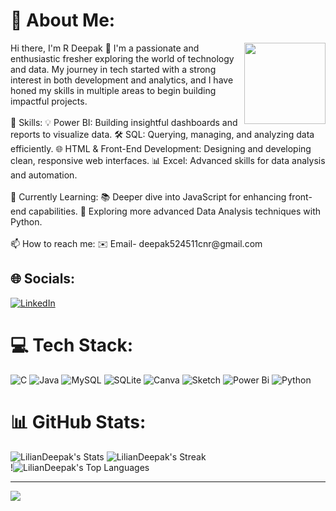 # 💫 About Me:
<img align="right" height="130" src="https://user-images.githubusercontent.com/74038190/235224431-e8c8c12e-6826-47f1-89fb-2ddad83b3abf.gif" />
Hi there, I'm R Deepak 
👋 I'm a passionate and enthusiastic fresher exploring the world of technology and data. My journey in tech started with a strong interest in both development and analytics, and I have honed my skills in multiple areas to begin building impactful projects.<br>
<br>🚀 Skills: 
💡 Power BI: Building insightful dashboards and reports to visualize data. 
🛠️ SQL: Querying, managing, and analyzing data efficiently. 
🌐 HTML & Front-End Development: Designing and developing clean, responsive web interfaces. 
📊 Excel: Advanced skills for data analysis and automation.<br>
<br>🌱 Currently Learning: 📚 Deeper dive into JavaScript for enhancing front-end capabilities. 
🐍 Exploring more advanced Data Analysis techniques with Python.<br>
<br>📫 How to reach me: ✉️ Email- deepak524511cnr@gmail.com


## 🌐 Socials:
[![LinkedIn](https://img.shields.io/badge/LinkedIn-%230077B5.svg?logo=linkedin&logoColor=white)](https://linkedin.com/in/http://www.linkedin.com/in/deepak-r-216343230) 

# 💻 Tech Stack:
![C](https://img.shields.io/badge/c-%2300599C.svg?style=for-the-badge&logo=c&logoColor=white) ![Java](https://img.shields.io/badge/java-%23ED8B00.svg?style=for-the-badge&logo=openjdk&logoColor=white) ![MySQL](https://img.shields.io/badge/mysql-4479A1.svg?style=for-the-badge&logo=mysql&logoColor=white) ![SQLite](https://img.shields.io/badge/sqlite-%2307405e.svg?style=for-the-badge&logo=sqlite&logoColor=white) ![Canva](https://img.shields.io/badge/Canva-%2300C4CC.svg?style=for-the-badge&logo=Canva&logoColor=white) ![Sketch](https://img.shields.io/badge/Sketch-FFB387?style=for-the-badge&logo=sketch&logoColor=black) ![Power Bi](https://img.shields.io/badge/power_bi-F2C811?style=for-the-badge&logo=powerbi&logoColor=black) ![Python](https://img.shields.io/badge/python-3670A0?style=for-the-badge&logo=python&logoColor=ffdd54)
# 📊 GitHub Stats:
![LilianDeepak's Stats](https://github-readme-stats.vercel.app/api?username=LilianDeepak&theme=dracula&show_icons=true&hide_border=true&count_private=true)
![LilianDeepak's Streak](https://github-readme-streak-stats.herokuapp.com/?user=LilianDeepak&theme=dracula&hide_border=true)<br/>
!![LilianDeepak's Top Languages](https://github-readme-stats.vercel.app/api/top-langs/?username=LilianDeepak&theme=dracula&show_icons=true&hide_border=true&layout=compact)

---
[![](https://visitcount.itsvg.in/api?id=LilianDeepak&icon=0&color=0)](https://visitcount.itsvg.in)

